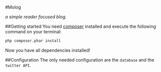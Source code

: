 #Molog

_a simple reader focused blog._

##Getting started
You need [composer](http://getcomposer.org/) installed and execute the following command on your terminal:
```bash
php composer.phar install
```
Now you have all dependencies installed!

##Configuration
The only needed configuration are the `database` and the `twitter API`.
